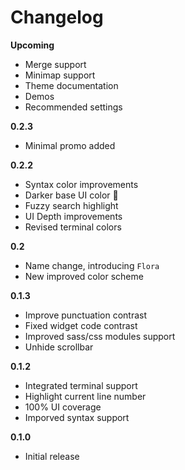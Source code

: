 # Changelog

**Upcoming**

- Merge support
- Minimap support
- Theme documentation
- Demos
- Recommended settings

**0.2.3**

- Minimal promo added

**0.2.2**

- Syntax color improvements
- Darker base UI color 👀
- Fuzzy search highlight
- UI Depth improvements
- Revised terminal colors

**0.2**

- Name change, introducing `Flora`
- New improved color scheme

**0.1.3**

- Improve punctuation contrast
- Fixed widget code contrast
- Improved sass/css modules support
- Unhide scrollbar

**0.1.2**

- Integrated terminal support
- Highlight current line number
- 100% UI coverage
- Imporved syntax support

**0.1.0**

- Initial release
